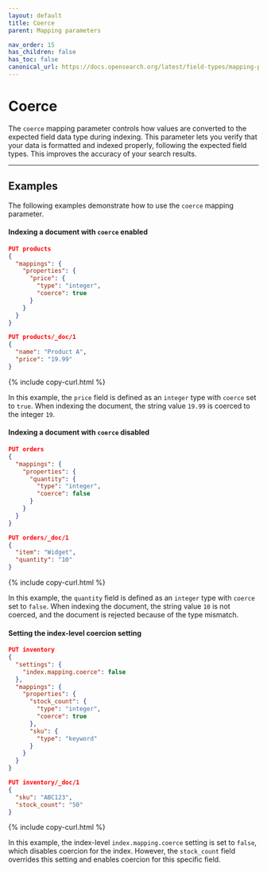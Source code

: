 ```yaml
---
layout: default
title: Coerce
parent: Mapping parameters

nav_order: 15
has_children: false
has_toc: false
canonical_url: https://docs.opensearch.org/latest/field-types/mapping-parameters/coerce/
---
```


# Coerce

The `coerce` mapping parameter controls how values are converted to the expected field data type during indexing. This parameter lets you verify that your data is formatted and indexed properly, following the expected field types. This improves the accuracy of your search results.

---

## Examples

The following examples demonstrate how to use the `coerce` mapping parameter.

#### Indexing a document with `coerce` enabled

```json
PUT products
{
  "mappings": {
    "properties": {
      "price": {
        "type": "integer",
        "coerce": true
      }
    }
  }
}

PUT products/_doc/1
{
  "name": "Product A",
  "price": "19.99"
}
```
{% include copy-curl.html %}

In this example, the `price` field is defined as an `integer` type with `coerce` set to `true`. When indexing the document, the string value `19.99` is coerced to the integer `19`.

#### Indexing a document with `coerce` disabled

```json
PUT orders
{
  "mappings": {
    "properties": {
      "quantity": {
        "type": "integer",
        "coerce": false
      }
    }
  }
}

PUT orders/_doc/1
{
  "item": "Widget",
  "quantity": "10"
}
```
{% include copy-curl.html %}

In this example, the `quantity` field is defined as an `integer` type with `coerce` set to `false`. When indexing the document, the string value `10` is not coerced, and the document is rejected because of the type mismatch. 

#### Setting the index-level coercion setting

```json
PUT inventory
{
  "settings": {
    "index.mapping.coerce": false
  },
  "mappings": {
    "properties": {
      "stock_count": {
        "type": "integer",
        "coerce": true
      },
      "sku": {
        "type": "keyword"
      }
    }
  }
}

PUT inventory/_doc/1
{
  "sku": "ABC123",
  "stock_count": "50"
}
```
{% include copy-curl.html %}

In this example, the index-level `index.mapping.coerce` setting is set to `false`, which disables coercion for the index. However, the `stock_count` field overrides this setting and enables coercion for this specific field.
